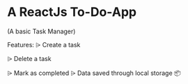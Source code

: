 # A ReactJs To-Do-App
  (A basic Task Manager)

Features:
 ⩥ Create a task

 ⩥ Delete a task

 ⩥ Mark as completed
 ⩥ Data saved through local storage 📦 
